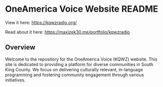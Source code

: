 # OneAmerica Voice Website README

View it here: https://kqwzradio.org/

Read about it here: https://maxizek30.me/portfolio/kqwzradio

## Overview

Welcome to the repository for the OneAmerica Voice (KQWZ) website. This site is dedicated to providing a platform for diverse communities in South King County. We focus on delivering culturally relevant, in-language programming and fostering community engagement through various initiatives.
